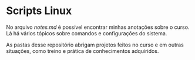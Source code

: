 # Scripts Linux

No arquivo _notes.md_ é possível encontrar minhas anotações sobre o curso. Lá há vários tópicos sobre comandos e configurações do sistema.

As pastas desse repositório abrigam projetos feitos no curso e em outras situações, como treino e prática de conhecimentos adquiridos.
